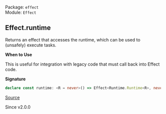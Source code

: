 Package: `effect`<br />
Module: `Effect`<br />

## Effect.runtime

Returns an effect that accesses the runtime, which can be used to (unsafely)
execute tasks.

**When to Use**

This is useful for integration with legacy code that must call back into
Effect code.

**Signature**

```ts
declare const runtime: <R = never>() => Effect<Runtime.Runtime<R>, never, R>
```

[Source](https://github.com/Effect-TS/effect/tree/main/packages/effect/src/Effect.ts#L11597)

Since v2.0.0